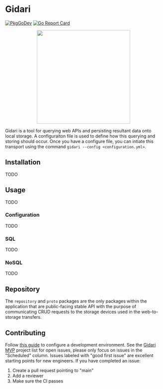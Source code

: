 # Gidari

[![PkgGoDev](https://img.shields.io/badge/go.dev-docs-007d9c?logo=go&logoColor=white)](https://pkg.go.dev/github.com/alpine-hodler/gidari)
[![Go Report Card](https://goreportcard.com/badge/github.com/alpine-hodler/gidari)](https://goreportcard.com/report/github.com/alpine-hodler/gidari)

<p align="center"><img src="https://raw.githubusercontent.com/alpine-hodler/gidari/main/etc/assets/gidari-gopher.png" width="300"></p>

Gidari is a tool for querying web APIs and persisting resultant data onto local storage. A configuraiton file is used to define how this querying and storing should occur. Once you have a configure file, you can intiate this transport using the command `gidari --config <configuration.yml>`.

## Installation

TODO

## Usage

TODO

### Configuration

TODO

### SQL

TODO

### NoSQL

TODO

## Repository

The `repository` and `proto` packages are the only packages within the application that are public-facing stable API with the purpose of communicating CRUD requests to the storage devices used in the web-to-storage transfers.

## Contributing

Follow [this guide](docs/development.md) to configure a development environment. See the [Gidari MVP](https://github.com/orgs/alpine-hodler/projects/3) project list for open issues, please only focus on issues in the "Scheduled" column. Issues labeled with "good first issue" are excellent starting points for new engineers. If you have completed an issue:

1. Create a pull request pointing to "main"
2. Add a reviewer
3. Make sure the CI passes

